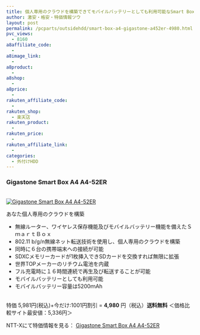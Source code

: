 ```yaml
---
title: 個人専用のクラウドを構築できてモバイルバッテリーとしても利用可能なSmart Box A4 Gigastone A4-52ER 特価4,980円！送料無料！
author: 激安・格安・特価情報ツウ
layout: post
permalink: /pcparts/outsidehdd/smart-box-a4-gigastone-a452er-4980.html
pvc_views:
  - 8160
a8affiliate_code:
  -
a8image_link:
  -
a8product:
  -
a8shop:
  -
a8price:
  -
rakuten_affiliate_code:
  -
rakuten_shop:
  - 楽天店
rakuten_product:
  -
rakuten_price:
  -
rakuten_affiliate_link:
  -
categories:
  - 外付けHDD
---
```

### Gigastone Smart Box A4 A4-52ER

<div class="img-bg2 img_L">
  <a href="//px.a8.net/svt/ejp?a8mat=ZYP6S+8IMA3E+S1Q+BWGDT&#038;a8ejpredirect=//nttxstore.jp/_II_QZZ0006077" target="_blank"><br /> <img border="0" alt="Gigastone Smart Box A4 A4-52ER" src="//i0.wp.com/image.nttxstore.jp/l2_images/Q/QZ/QZZ0006077.jpg?w=120" data-recalc-dims="1" /></a>
</div>

<!--more-->

あなた個人専用のクラウドを構築</p>

  * 無線ルーター、ワイヤレス保存機能及びモバイルバッテリー機能を備えたＳｍａｒｔＢｏｘ
  * 802.11 b/g/n無線ネット転送技術を使用し、個人専用のクラウドを構築
  * 同時に６台の携帯端末への接続が可能
  * SDXCメモリーカードが1枚挿入できSDカードを交換すれば無限に拡張
  * 世界TOPメーカーのリチウム電池を内蔵
  * フル充電時に１６時間連続で再生及び転送することが可能
  * モバイルバッテリーとしても利用可能
  * モバイルバッテリー容量は5200ｍAh

<br clear="all" />特価 5,981円(税込)+今だけ:1001円割引 = <span class="tokka-price"><strong>4,980</strong></span> 円（税込）**送料無料**
＜価格比較サイト最安値：5,336円＞

NTT-Xにて特価情報を見る： <span class="fs150p"><a href="//px.a8.net/svt/ejp?a8mat=ZYP6S+8IMA3E+S1Q+BWGDT&#038;a8ejpredirect=//nttxstore.jp/_II_QZZ0006077" target="_blank">Gigastone Smart Box A4 A4-52ER</a></span>